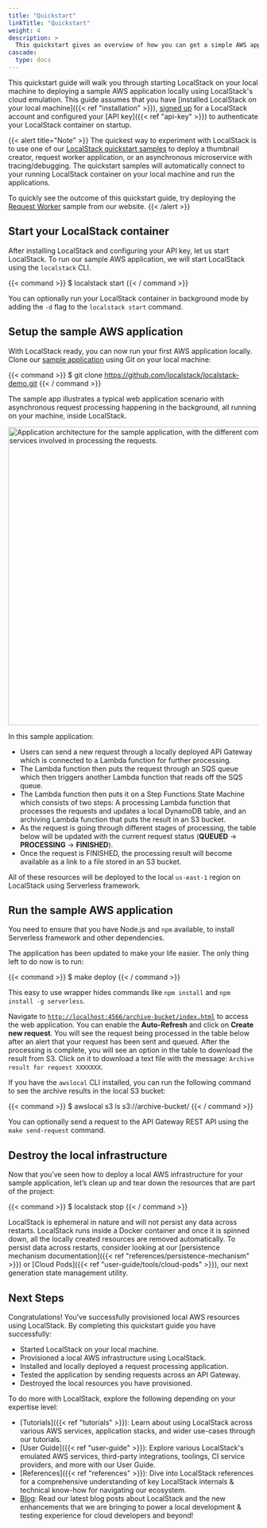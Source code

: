 ```yaml
---
title: "Quickstart"
linkTitle: "Quickstart"
weight: 4
description: >
  This quickstart gives an overview of how you can get a simple AWS application up and running on your local machine to understand local cloud development with LocalStack!
cascade:
  type: docs
---
```


This quickstart guide will walk you through starting LocalStack on your local machine to deploying a sample AWS application locally using LocalStack's cloud emulation. This guide assumes that you have [installed LocalStack on your local machine]({{< ref "installation" >}}), [signed up](https://app.localstack.cloud) for a LocalStack account and configured your [API key]({{< ref "api-key" >}}) to authenticate your LocalStack container on startup.

{{< alert title="Note" >}}
The quickest way to experiment with LocalStack is to use one of our [LocalStack quickstart samples](https://app.localstack.cloud/quickstart) to deploy a thumbnail creator, request worker application, or an asynchronous microservice with tracing/debugging. The quickstart samples will automatically connect to your running LocalStack container on your local machine and run the applications.

To quickly see the outcome of this quickstart guide, try deploying the [Request Worker](https://app.localstack.cloud/quickstart-cloudformation) sample from our website.
{{< /alert >}}

## Start your LocalStack container

After installing LocalStack and configuring your API key, let us start LocalStack. To run our sample AWS application, we will start LocalStack using the `localstack` CLI.

{{< command >}}
$ localstack start
{{< / command >}}

You can optionally run your LocalStack container in background mode by adding the `-d` flag to the `localstack start` command.

## Setup the sample AWS application

With LocalStack ready, you can now run your first AWS application locally. Clone our [sample application](https://github.com/localstack/localstack-demo) using Git on your local machine:

{{< command >}}
$ git clone https://github.com/localstack/localstack-demo.git
{{< / command >}}

The sample app illustrates a typical web application scenario with asynchronous request processing happening in the background, all running on your machine, inside LocalStack.

<img src="../sample-app-architecture.png" alt="Application architecture for the sample application, with the different components and services involved in processing the requests." title="Application architecture for the sample application, with the different components and services involved in processing the requests." width="600px" />

In this sample application:

- Users can send a new request through a locally deployed API Gateway which is connected to a Lambda function for further processing.
- The Lambda function then puts the request through an SQS queue which then triggers another Lambda function that reads off the SQS queue.
- The Lambda function then puts it on a Step Functions State Machine which consists of two steps: A processing Lambda function that processes the requests and updates a local DynamoDB table, and an archiving Lambda function that puts the result in an S3 bucket.
- As the request is going through different stages of processing, the table below will be updated with the current request status (**QUEUED** -> **PROCESSING** -> **FINISHED**).
- Once the request is FINISHED, the processing result will become available as a link to a file stored in an S3 bucket.

All of these resources will be deployed to the local `us-east-1` region on LocalStack using Serverless framework.

## Run the sample AWS application

You need to ensure that you have Node.js and `npm` available, to install Serverless framework and other dependencies.

The application has been updated to make your life easier. The only thing left to do now is to run:

{{< command >}}
$ make deploy
{{< / command >}}

This easy to use wrapper hides commands like `npm install` and `npm install -g serverless`.

Navigate to [`http://localhost:4566/archive-bucket/index.html`](http://localhost:4566/archive-bucket/index.html) to access the web application. You can enable the **Auto-Refresh** and click on **Create new request**. You will see the request being processed in the table below after an alert that your request has been sent and queued. After the processing is complete, you will see an option in the table to download the result from S3. Click on it to download a text file with the message: `Archive result for request XXXXXXX`.

If you have the `awslocal` CLI installed, you can run the following command to see the archive results in the local S3 bucket:

{{< command >}}
$ awslocal s3 ls s3://archive-bucket/
{{< / command >}}

You can optionally send a request to the API Gateway REST API using the `make send-request` command.

## Destroy the local infrastructure

Now that you’ve seen how to deploy a local AWS infrastructure for your sample application, let’s clean up and tear down the resources that are part of the project:

{{< command >}}
$ localstack stop
{{< / command >}}

LocalStack is ephemeral in nature and will not persist any data across restarts. LocalStack runs inside a Docker container and once it is spinned down, all the locally created resources are removed automatically. To persist data across restarts, consider looking at our [persistence mechanism documentation]({{< ref "references/persistence-mechanism" >}}) or [Cloud Pods]({{< ref "user-guide/tools/cloud-pods" >}}), our next generation state management utility.

## Next Steps

Congratulations! You’ve successfully provisioned local AWS resources using LocalStack. By completing this quickstart guide you have successfully:

- Started LocalStack on your local machine.
- Provisioned a local AWS infrastructure using LocalStack.
- Installed and locally deployed a request processing application.
- Tested the application by sending requests across an API Gateway.
- Destroyed the local resources you have provisioned.

To do more with LocalStack, explore the following depending on your expertise level:

- [Tutorials]({{< ref "tutorials" >}}): Learn about using LocalStack across various AWS services, application stacks, and wider use-cases through our tutorials.
- [User Guide]({{< ref "user-guide" >}}): Explore various LocalStack's emulated AWS services, third-party integrations, toolings, CI service providers, and more with our User Guide.
- [References]({{< ref "references" >}}): Dive into LocalStack references for a comprehensive understanding of key LocalStack internals & technical know-how for navigating our ecosystem.
- [Blog](https://localstack.cloud/blog): Read our latest blog posts about LocalStack and the new enhancements that we are bringing to power a local development & testing experience for cloud developers and beyond!
